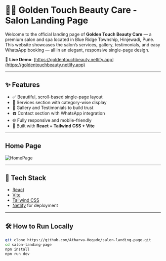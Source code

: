 # 💇‍♀️ Golden Touch Beauty Care - Salon Landing Page

Welcome to the official landing page of **Golden Touch Beauty Care** — a premium salon and spa located in Blue Ridge Township, Hinjewadi, Pune.  
This website showcases the salon’s services, gallery, testimonials, and easy WhatsApp booking — all in an elegant, responsive single-page design.

🔗 **Live Demo**: [https://goldentouchbeauty.netlify.app](https://goldentouchbeauty.netlify.app)

---

## ✨ Features

- ✅ Beautiful, scroll-based single-page layout
- 💇 Services section with category-wise display
- 📸 Gallery and Testimonials to build trust
- ☎️ Contact section with WhatsApp integration
- 🌐 Fully responsive and mobile-friendly
- 🧩 Built with **React + Tailwind CSS + Vite**

---

## Home Page

![HomePage](./assets/HomePage.png)

---

## 🚀 Tech Stack

- [React](https://reactjs.org/)
- [Vite](https://vitejs.dev/)
- [Tailwind CSS](https://tailwindcss.com/)
- [Netlify](https://www.netlify.com/) for deployment

---

## 🛠️ How to Run Locally

```bash
git clone https://github.com/Atharva-Hegade/salon-landing-page.git
cd salon-landing-page
npm install
npm run dev
